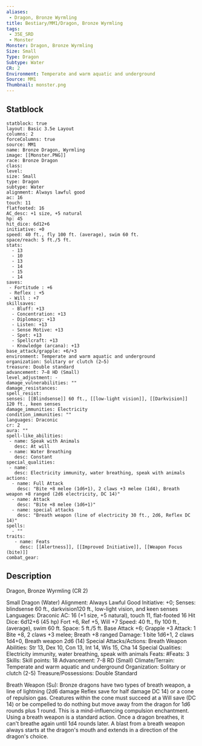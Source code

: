 ```yaml
---
aliases:
 - Dragon, Bronze Wyrmling
title: Bestiary/MM1/Dragon, Bronze Wyrmling
tags:
 - 35E_SRD
 - Monster
Monster: Dragon, Bronze Wyrmling
Size: Small
Type: Dragon
Subtype: Water
CR: 2
Environment: Temperate and warm aquatic and underground
Source: MM1
Thumbnail: monster.png
---
```


## Statblock

```statblock
statblock: true
layout: Basic 3.5e Layout
columns: 2
forceColumns: true
source: MM1 
name: Bronze Dragon, Wyrmling
image: [[Monster.PNG]]
race: Bronze Dragon
class: 
level: 
size: Small
type: Dragon
subtype: Water
alignment: Always lawful good
ac: 16
touch: 11
flatfooted: 16
AC_desc: +1 size, +5 natural
hp: 45
hit_dice: 6d12+6
initiative: +0
speed: 40 ft., fly 100 ft. (average), swim 60 ft.
space/reach: 5 ft./5 ft.
stats:
  - 13
  - 10
  - 13
  - 14
  - 15
  - 14
saves:
 - Fortitude : +6
 - Reflex : +5
 - Will : +7
skillsaves:
  - Bluff: +13
  - Concentration: +13
  - Diplomacy: +13
  - Listen: +13
  - Sense Motive: +13
  - Spot: +13
  - Spellcraft: +13
  - Knowledge (arcana): +13
base_attack/grapple: +6/+3
environment: Temperate and warm aquatic and underground
organization: Solitary or clutch (2–5)
treasure: Double standard
advancement: 7–8 HD (Small)
level_adjustment: -
damage_vulnerabilities: ""
damage_resistances: 
spell_resist: 
senses: [[Blindsense]] 60 ft., [[low-light vision]], [[Darkvision]] 120 ft., keen senses
damage_immunities: Electricity
condition_immunities: ""
languages: Draconic
cr: 2
aura: ""
spell-like_abilities:
 - name: Speak with Animals
   desc: At will
 - name: Water Breathing
   desc: Constant
special_qualities:
 - name: 
   desc: Electricity immunity, water breathing, speak with animals
actions:
  - name: Full Attack
    desc: "Bite +8 melee (1d6+1), 2 claws +3 melee (1d4), Breath weapon +8 ranged (2d6 electricity, DC 14)"
  - name: Attack
    desc: "Bite +8 melee (1d6+1)"
  - name: special attacks
    desc: "Breath weapon (line of electricity 30 ft., 2d6, Reflex DC 14)"
spells:
  - ""
traits:
   - name: Feats
     desc: [[Alertness]], [[Improved Initiative]], [[Weapon Focus (bite)]]
combat_gear:  
```

## Description


Dragon, Bronze Wyrmling (CR 2)

Small Dragon (Water)
Alignment: Always Lawful Good
Initiative: +0; Senses: blindsense 60 ft., darkvision120 ft., low-light vision, and keen senses
Languages: Draconic
AC: 16 (+1 size, +5 natural), touch 11, flat-footed 16
Hit Dice: 6d12+6 (45 hp)
Fort +6, Ref +5, Will +7 Speed: 40 ft., fly 100 ft., (average), swim 60 ft.
Space: 5 ft./5 ft.
Base Attack +6; Grapple +3
Attack: 1 Bite +8, 2 claws +3 melee; Breath +8 ranged
Damage: 1 bite 1d6+1, 2 claws 1d4+0, Breath weapon 2d6 (14)
Special Attacks/Actions: Breath Weapon Abilities: Str 13, Dex 10, Con 13, Int 14, Wis 15, Cha 14
Special Qualities: Electricity immunity, water breathing, speak with animals
Feats: #Feats: 3
Skills: Skill points: 18
Advancement: 7-8 RD (Small) Climate/Terrain: Temperate and warm aquatic and underground
Organization: Solitary or clutch (2-5)
Treasure/Possessions: Double Standard



Breath Weapon (Su): Bronze dragons have two types of breath weapon, a line of lightning (2d6 damage Reflex save for half damage DC 14) or a cone of repulsion gas. Creatures within the cone must succeed at a Will save (DC 14) or be compelled to do nothing but move away from the dragon for 1d6 rounds plus 1 round. This is a mind-influencing compulsion enchantment. Using a breath weapon is a standard action. Once a dragon breathes, it can't breathe again until 1d4 rounds later. A blast from a breath weapon always starts at the dragon's mouth and extends in a direction of the dragon's choice.